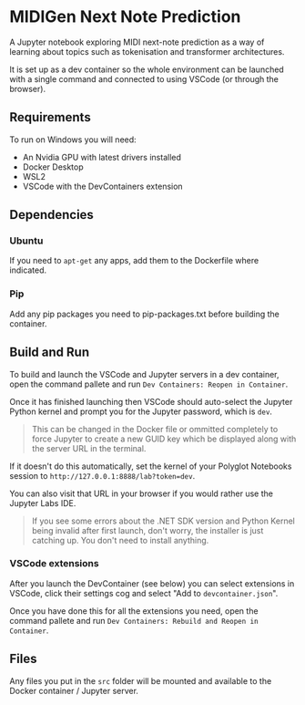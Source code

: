 # MIDIGen Next Note Prediction

A Jupyter notebook exploring MIDI next-note prediction as a way of learning about topics such as tokenisation and transformer architectures.

It is set up as a dev container so the whole environment can be launched with a single command and connected to using VSCode (or through the browser).

## Requirements
To run on Windows you will need:

- An Nvidia GPU with latest drivers installed
- Docker Desktop
- WSL2
- VSCode with the DevContainers extension

## Dependencies

### Ubuntu
If you need to `apt-get` any apps, add them to the Dockerfile where indicated.

### Pip
Add any pip packages you need to pip-packages.txt before building the container.

## Build and Run
To build and launch the VSCode and Jupyter servers in a dev container, open the command pallete and run `Dev Containers: Reopen in Container`.

Once it has finished launching then VSCode should auto-select the Jupyter Python kernel and prompt you for the Jupyter password, which is `dev`.

> This can be changed in the Docker file or ommitted completely to force Jupyter to create a new GUID key which be displayed along with the server URL in the terminal.

If it doesn't do this automatically, set the kernel of your Polyglot Notebooks session to `http://127.0.0.1:8888/lab?token=dev`.

You can also visit that URL in your browser if you would rather use the Jupyter Labs IDE.

> If you see some errors about the .NET SDK version and Python Kernel being invalid after first launch, don't worry, the installer is just catching up. You don't need to install anything.

### VSCode extensions
After you launch the DevContainer (see below) you can select extensions in VSCode, click their settings cog and select "Add to `devcontainer.json`".

Once you have done this for all the extensions you need, open the command pallete and run `Dev Containers: Rebuild and Reopen in Container`.

## Files
Any files you put in the `src` folder will be mounted and available to the Docker container / Jupyter server.